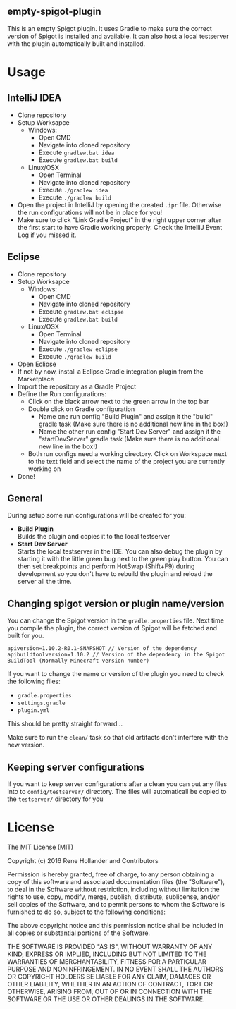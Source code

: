 empty-spigot-plugin
-------------------------------------------------
This is an empty Spigot plugin. It uses Gradle to make sure the correct version of Spigot is installed and available. It can also host a local testserver with the plugin automatically built and installed.

# Usage

## IntelliJ IDEA
- Clone repository
- Setup Worksapce
  - Windows:  
    - Open CMD
    - Navigate into cloned repository
    - Execute `gradlew.bat idea`
    - Execute `gradlew.bat build`
  - Linux/OSX
    - Open Terminal
    - Navigate into cloned repository
    - Execute `./gradlew idea`
    - Execute `./gradlew build`
- Open the project in IntelliJ by opening the created `.ipr` file. Otherwise the run configurations will not be in place for you!
- Make sure to click "Link Gradle Project" in the right upper corner after the first start to have Gradle working properly. Check the IntelliJ Event Log if you missed it.

## Eclipse
- Clone repository
- Setup Worksapce
  - Windows:  
    - Open CMD
    - Navigate into cloned repository
    - Execute `gradlew.bat eclipse`
    - Execute `gradlew.bat build`
  - Linux/OSX
    - Open Terminal
    - Navigate into cloned repository
    - Execute `./gradlew eclipse`
    - Execute `./gradlew build`
- Open Eclipse
- If not by now, install a Eclipse Gradle integration plugin from the Marketplace
- Import the repository as a Gradle Project
- Define the Run configurations:
  - Click on the black arrow next to the green arrow in the top bar
  - Double click on Gradle configuration
    - Name one run config "Build Plugin" and assign it the "build" gradle task (Make sure there is no additional new line in the box!)
    - Name the other run config "Start Dev Server" and assign it the "startDevServer" gradle task (Make sure there is no additional new line in the box!)
  - Both run configs need a working directory. Click on Workspace next to the text field and select the name of the project you are currently working on
- Done!

## General
During setup some run configurations will be created for you:
- **Build Plugin**  
  Builds the plugin and copies it to the local testserver
- **Start Dev Server**  
  Starts the local testserver in the IDE. You can also debug the plugin by starting it with the little green bug next to the green play button. You can then set breakpoints and perform HotSwap (Shift+F9) during development so you don't have to rebuild the plugin and reload the server all the time.

## Changing spigot version or plugin name/version
You can change the Spigot version in the `gradle.properties` file. Next time you compile the plugin, the correct version of Spigot will be fetched and built for you.
```
apiversion=1.10.2-R0.1-SNAPSHOT // Version of the dependency
apibuildtoolversion=1.10.2 // Version of the dependency in the Spigot BuildTool (Normally Minecraft version number)
```

If you want to change the name or version of the plugin you need to check the following files:
- `gradle.properties`
- `settings.gradle`
- `plugin.yml`

This should be pretty straight forward...

Make sure to run the `clean/` task so that old artifacts don't interfere with the new version.

## Keeping server configurations
If you want to keep server configurations after a clean you can put any files into to `config/testserver/` directory. The files will automaticall be copied to the `testserver/` directory for you

# License
The MIT License (MIT)

Copyright (c) 2016 Rene Hollander and Contributors

Permission is hereby granted, free of charge, to any person obtaining a copy
of this software and associated documentation files (the "Software"), to deal
in the Software without restriction, including without limitation the rights
to use, copy, modify, merge, publish, distribute, sublicense, and/or sell
copies of the Software, and to permit persons to whom the Software is
furnished to do so, subject to the following conditions:

The above copyright notice and this permission notice shall be included in
all copies or substantial portions of the Software.

THE SOFTWARE IS PROVIDED "AS IS", WITHOUT WARRANTY OF ANY KIND, EXPRESS OR
IMPLIED, INCLUDING BUT NOT LIMITED TO THE WARRANTIES OF MERCHANTABILITY,
FITNESS FOR A PARTICULAR PURPOSE AND NONINFRINGEMENT. IN NO EVENT SHALL THE
AUTHORS OR COPYRIGHT HOLDERS BE LIABLE FOR ANY CLAIM, DAMAGES OR OTHER
LIABILITY, WHETHER IN AN ACTION OF CONTRACT, TORT OR OTHERWISE, ARISING FROM,
OUT OF OR IN CONNECTION WITH THE SOFTWARE OR THE USE OR OTHER DEALINGS IN
THE SOFTWARE.
